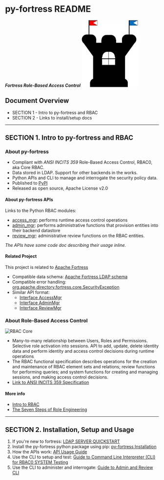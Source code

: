# py-fortress README

_**Fortress Role-Based Access Control**_ 
![alt text](images/FortressLogo-small.png "fortress rbac")

## Document Overview
 * SECTION 1 - Intro to py-fortress and RBAC
 * SECTION 2 - Links to install/setup docs
__________________________________________________________________________________
## SECTION 1. Intro to py-fortress and RBAC

### About py-fortress
 * Compliant with *ANSI INCITS 359* Role-Based Access Control, RBAC0, aka Core RBAC.
 * Data stored in LDAP. Support for other backends in the works.
 * Python APIs and CLI to manage and interrogate the security policy data.
 * Published to [PyPI](https://pypi.python.org/pypi/py-fortress)
 * Released as open source, Apache License v2.0 

#### About py-fortress APIs
Links to the Python RBAC modules:
 * [access_mgr](https://github.com/shawnmckinney/py-fortress/blob/master/pyfortress/impl/access_mgr.py): performs runtime access control operations
 * [admin_mgr](https://github.com/shawnmckinney/py-fortress/blob/master/pyfortress/impl/admin_mgr.py): performs administrative functions that provision entities into their backend datastore 
 * [review_mgr](https://github.com/shawnmckinney/py-fortress/blob/master/pyfortress/impl/review_mgr.py): administrative review functions on the RBAC entities.
 
 *The APIs have some code doc describing their usage inline.* 
  
#### Related Project
This project is related to [Apache Fortress](http://directory.apache.org/fortress)
 * Compatible data schema: [Apache Fortress LDAP schema](https://github.com/apache/directory-fortress-core/blob/master/ldap/schema/fortress.schema)
 * Compatible error handling: [org.apache.directory.fortress.core.SecurityException](http://directory.apache.org/fortress/gen-docs/latest/apidocs/org/apache/directory/fortress/core/SecurityException.html)
 * Similar API format:
    * [Interface AccessMgr](http://directory.apache.org/fortress/gen-docs/latest/apidocs/org/apache/directory/fortress/core/AccessMgr.html)
    * [Interface AdminMgr](http://directory.apache.org/fortress/gen-docs/latest/apidocs/org/apache/directory/fortress/core/AdminMgr.html)
    * [Interface ReviewMgr](http://directory.apache.org/fortress/gen-docs/latest/apidocs/org/apache/directory/fortress/core/ReviewMgr.html)
     
### About Role-Based Access Control
 ![RBAC Core](https://github.com/shawnmckinney/py-fortress/blob/master/images/RbacCore.png "RBAC0 - The 'Core'")
 * Many-to-many relationship between Users, Roles and Permissions. Selective role activation into sessions. 
API to add, update, delete identity data and perform identity and access control decisions during runtime operations
 * The RBAC functional specification describes operations for the creation and maintenance of RBAC element sets and relations; 
review functions for performing queries; and system functions for creating and managing sessions, and making access control decisions.
 * [Link to ANSI INCITS 359 Specification](http://profsandhu.com/journals/tissec/ANSI+INCITS+359-2004.pdf)

#### More info
 * [Intro to RBAC](http://directory.apache.org/fortress/user-guide/1-intro-rbac.html)
 * [The Seven Steps of Role Engineering](https://iamfortress.net/2015/03/05/the-seven-steps-of-role-engineering/)
__________________________________________________________________________________
## SECTION 2. Installation, Setup and Usage
1. If you're new to fortress: [LDAP SERVER QUICKSTART](https://github.com/shawnmckinney/py-fortress/tree/master/pyfortress/doc/README-QUICKSTART.md) 
2. Install the py-fortress python package using pip: [py-fortress Installation](https://github.com/shawnmckinney/py-fortress/tree/master/pyfortress/doc/README-INSTALL.md)
3. How the APIs work: [API Usage Guide](https://github.com/shawnmckinney/py-fortress/tree/master/pyfortress/doc/README-API.md)
4. Use the CLI to setup and test: [Guide to Command Line Interpreter (CLI) for RBAC0 SYSTEM Testing](https://github.com/shawnmckinney/py-fortress/tree/master/pyfortress/doc/README-CLI-AUTH.md)  
5. Use the CLI to administer and interrogate: [Guide to Admin and Review CLI](https://github.com/shawnmckinney/py-fortress/tree/master/pyfortress/doc/README-CLI.md)  

